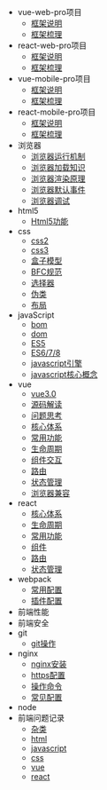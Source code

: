 * vue-web-pro项目
  * [框架说明](/_vue-web-pro/框架说明.md)
  * [框架梳理](/_vue-web-pro/框架梳理.md)
* react-web-pro项目
  * [框架说明](/_react-web-pro/框架说明.md)
  * [框架梳理](/_react-web-pro/框架梳理.md)
* vue-mobile-pro项目
  * [框架说明](/_vue-mobile-pro/框架说明.md)
  * [框架梳理](/_vue-mobile-pro/框架梳理.md)
* react-mobile-pro项目
  * [框架说明](/_react-mobile-pro/框架说明.md)
  * [框架梳理](/_react-mobile-pro/框架梳理.md)
* 浏览器
  * [浏览器运行机制](/_browser/浏览器运行机制.md)
  * [浏览器加载知识](/_browser/浏览器加载知识.md)
  * [浏览器渲染原理](/_browser/浏览器渲染原理.md)
  * [浏览器默认事件](/_browser/浏览器默认事件.md)
  * [浏览器调试](/_browser/浏览器调试.md)
* html5
  * [Html5功能](/_html5/Html5功能.md)
* css
  * [css2](/_css/css2.md)
  * [css3](/_css/css3.md)
  * [盒子模型](/_css/css盒子模型.md)
  * [BFC规范](/_css/BFC规范.md)
  * [选择器](/_css/选择器.md)
  * [伪类](/_css/伪类.md)
  * [布局](/_css/布局.md)
* javaScript
  * [bom](/_javascript/bom.md)
  * [dom](/_javascript/dom.md)
  * [ES5](/_javascript/es5.md)
  * [ES6/7/8](/_javascript/es6.md)
  * [javascript引擎](/_javascript/引擎.md)
  * [javascript核心概念](/_javascript/核心概念.md)
* vue
  * [vue3.0](/_vue/vue3.0.md)
  * [源码解读](/_vue/源码解读.md)
  * [问题思考](/_vue/问题思考.md)
  * [核心体系](/_vue/核心体系.md)
  * [常用功能](/_vue/常用功能.md)
  * [生命周期](/_vue/生命周期.md)
  * [组件交互](/_vue/组件交互.md)
  * [路由](/_vue/路由.md)
  * [状态管理](/_vue/状态管理.md)
  * [浏览器兼容](/_vue/浏览器兼容.md)
* react
  * [核心体系](/_react/核心体系.md)
  * [生命周期](/_react/生命周期.md)
  * [常用功能](/_react/常用功能.md)
  * [组件](/_react/组件.md)
  * [路由](/_react/路由.md)
  * [状态管理](/_react/状态管理.md)
* webpack
  * [常用配置](/_webpack/config.md)
  * [插件配置](/_webpack/plugin.md)
* 前端性能
* 前端安全
* git
  * [git操作](/_git/git操作.md)
* nginx
  * [nginx安装](/_nginx/install.md)
  * [https配置](/_nginx/https.md)
  * [操作命令](/_nginx/操作命令.md)
  * [常见配置](/_nginx/常见配置.md)
* node
* 前端问题记录
  * [杂类](_problem/杂类.md)
  * [html](_problem/html.md)
  * [javascript](_problem/javascript.md)
  * [css](_problem/css.md)
  * [vue](_problem/vue.md)
  * [react](_problem/react.md)